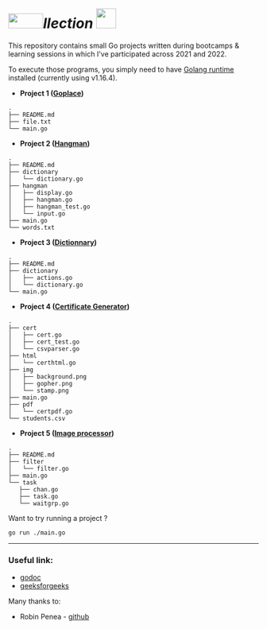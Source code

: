 # <img src="https://user-images.githubusercontent.com/60783263/150000595-df36eb6b-c2c7-4e1d-87d9-da891c4fd89e.png" width="70" height="30">*llection* <img src="https://img.icons8.com/color/48/000000/golang.png" width="40" height="40">

This repository contains small Go projects written during bootcamps & learning sessions in which I've participated across 2021 and 2022.

To execute those programs, you simply need to have [Golang runtime](https://go.dev/) installed (currently using v1.16.4).

- __Project 1 ([Goplace](https://github.com/najx/gollection/tree/master/src/project1))__
 ````
 .
 ├── README.md
 ├── file.txt
 └── main.go
 ````

- __Project 2 ([Hangman](https://github.com/najx/gollection/tree/master/src/project2))__
 ````
 .
 ├── README.md
 ├── dictionary
 │   └── dictionary.go
 ├── hangman
 │   ├── display.go
 │   ├── hangman.go
 │   ├── hangman_test.go
 │   └── input.go
 ├── main.go
 └── words.txt
 ````

- __Project 3 ([Dictionnary](https://github.com/najx/gollection/tree/master/src/project3))__

 ````
 .
 ├── README.md
 ├── dictionary
 │   ├── actions.go
 │   └── dictionary.go
 └── main.go
 ````

- __Project 4 ([Certificate Generator](https://github.com/najx/gollection/tree/master/src/project4))__

 ````
.
├── cert
│   ├── cert.go
│   ├── cert_test.go
│   └── csvparser.go
├── html
│   └── certhtml.go
├── img
│   ├── background.png
│   ├── gopher.png
│   └── stamp.png
├── main.go
├── pdf
│   └── certpdf.go
└── students.csv
 ````

- __Project 5 ([Image processor](https://github.com/najx/gollection/tree/master/src/project5))__

 ````
 .
├── README.md
├── filter
│   └── filter.go
├── main.go
└── task
    ├── chan.go
    ├── task.go
    └── waitgrp.go
 ````

Want to try running a project ?
````
go run ./main.go
````

--- 
### Useful link:

- [godoc](https://pkg.go.dev/)
- [geeksforgeeks](https://www.geeksforgeeks.org/go-programming-language-introduction/)

Many thanks to:
 - Robin Penea - [github](https://github.com/synapticvoid)
